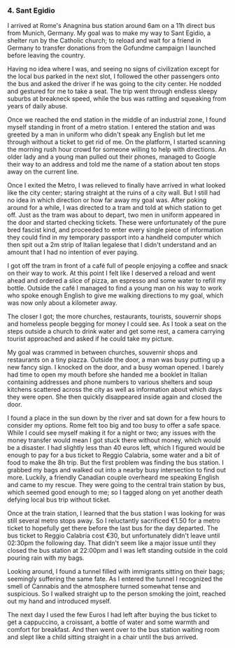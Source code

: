 ### 4. Sant Egidio

I arrived at Rome's Anagnina bus station around 6am on a 11h direct bus from Munich, Germany. My goal was to make my way to Sant Egidio, a shelter run by the Catholic church; to reload and wait for a friend in Germany to transfer donations from the Gofundme campaign I launched before leaving the country.

Having no idea where I was, and seeing no signs of civilization except for the local bus parked in the next slot, I followed the other passengers onto the bus and asked the driver if he was going to the city center. He nodded and gestured for me to take a seat. The trip went through endless sleepy suburbs at breakneck speed, while the bus was rattling and squeaking from years of daily abuse.

Once we reached the end station in the middle of an industrial zone, I found myself standing in front of a metro station. I entered the station and was greeted by a man in uniform who didn't speak any English but let me through without a ticket to get rid of me. On the platform, I started scanning the morning rush hour crowd for someone willing to help with directions. An older lady and a young man pulled out their phones, managed to Google their way to an address and told me the name of a station about ten stops away on the current line.

Once I exited the Metro, I was relieved to finally have arrived in what looked like the city center; staring straight at the ruins of a city wall. But I still had no idea in which direction or how far away my goal was. After poking around for a while, I was directed to a tram and told at which station to get off. Just as the tram was about to depart, two men in uniform appeared in the door and started checking tickets. These were unfortunately of the pure bred fascist kind, and proceeded to enter every single piece of information they could find in my temporary passport into a handheld computer which then spit out a 2m strip of Italian legalese that I didn't understand and an amount that I had no intention of ever paying.

I got off the tram in front of a café full of people enjoying a coffee and snack on their way to work. At this point I felt like I deserved a reload and went ahead and ordered a slice of pizza, an espresso and some water to refill my bottle. Outside the café I managed to find a young man on his way to work who spoke enough English to give me walking directions to my goal, which was now only about a kilometer away.

The closer I got; the more churches, restaurants, tourists, souvernir shops and homeless people begging for money I could see. As I took a seat on the steps outside a church to drink water and get some rest, a camera carrying tourist approached and asked if he could take my picture.

My goal was crammed in between churches, souvernir shops and restaurants on a tiny piazza. Outside the door, a man was busy putting up a new fancy sign. I knocked on the door, and a busy woman opened. I barely had time to open my mouth before she handed me a booklet in Italian containing addresses and phone numbers to various shelters and soup kitchens scattered across the city as well as information about which days they were open. She then quickly disappeared inside again and closed the door.

I found a place in the sun down by the river and sat down for a few hours to consider my options. Rome felt too big and too busy to offer a safe space. While I could see myself making it for a night or two; any issues with the money transfer would mean I got stuck there without money, which would be a disaster. I had slightly less than 40 euros left, which I figured would be enough to pay for a bus ticket to Reggio Calabria, some water and a bit of food to make the 8h trip. But the first problem was finding the bus station. I grabbed my bags and walked out into a nearby busy intersection to find out more. Luckily, a friendly Canadian couple overheard me speaking English and came to my rescue. They were going to the central train station by bus, which seemed good enough to me; so I tagged along on yet another death defying local bus trip without ticket.

Once at the train station, I learned that the bus station I was looking for was still several metro stops away. So I reluctantly sacrificed €1.50 for a metro ticket to hopefully get there before the last bus for the day departed. The bus ticket to Reggio Calabria cost €30, but unfortunately didn't leave until 02:30pm the following day. That didn't seem like a major issue until they closed the bus station at 22:00pm and I was left standing outside in the cold pouring rain with my bags.

Looking around, I found a tunnel filled with immigrants sitting on their bags; seemingly suffering the same fate. As I entered the tunnel I recognized the smell of Cannabis and the atmosphere turned somewhat tense and suspicious. So I walked straight up to the person smoking the joint, reached out my hand and introduced myself.

The next day I used the few Euros I had left after buying the bus ticket to get a cappuccino, a croissant, a bottle of water and some warmth and comfort for breakfast. And then went over to the bus station waiting room and slept like a child sitting straight in a chair until the bus arrived.


